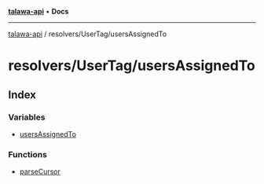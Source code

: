 [**talawa-api**](../../../README.md) • **Docs**

***

[talawa-api](../../../modules.md) / resolvers/UserTag/usersAssignedTo

# resolvers/UserTag/usersAssignedTo

## Index

### Variables

- [usersAssignedTo](variables/usersAssignedTo.md)

### Functions

- [parseCursor](functions/parseCursor.md)
